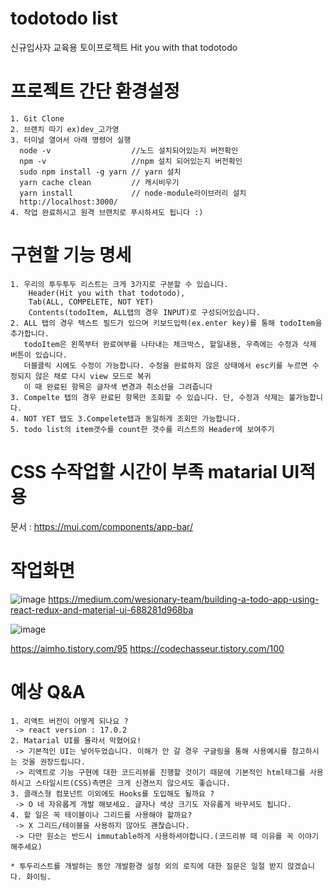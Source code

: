 # todotodo list
신규입사자 교육용 토이프로젝트 Hit you with that todotodo


# 프로젝트 간단 환경설정
~~~
1. Git Clone
2. 브랜치 따기 ex)dev_고가영
3. 터미널 열어서 아래 명령어 실행
  node -v                  //노드 설치되어있는지 버전확인
  npm -v                   //npm 설치 되어있는지 버전확인
  sudo npm install -g yarn // yarn 설치
  yarn cache clean         // 캐시비우기
  yarn install             // node-module라이브러리 설치
  http://localhost:3000/ 
4. 작업 완료하시고 원격 브랜치로 푸시하셔도 됩니다 :)
~~~

# 구현할 기능 명세
~~~
1. 우리의 투두투두 리스트는 크게 3가지로 구분할 수 있습니다.
    Header(Hit you with that todotodo),
    Tab(ALL, COMPELETE, NOT YET) 
    Contents(todoItem, ALL탭의 경우 INPUT)로 구성되어있습니다.
2. ALL 탭의 경우 텍스트 필드가 있으며 키보드입력(ex.enter key)를 통해 todoItem을 추가합니다.
   todoItem은 왼쪽부터 완료여부를 나타내는 체크박스, 할일내용, 우측에는 수정과 삭제 버튼이 있습니다.
   더블클릭 시에도 수정이 가능합니다. 수정을 완료하지 않은 상태에서 esc키를 누르면 수정되지 않은 채로 다시 view 모드로 복귀
   이 때 완료된 항목은 글자색 변경과 취소선을 그려줍니다
3. Compelte 탭의 경우 완료된 항목만 조회할 수 있습니다. 단, 수정과 삭제는 불가능합니다.
4. NOT YET 탭도 3.Compelete탭과 동일하게 조회만 가능합니다.
5. todo list의 item갯수를 count한 갯수를 리스트의 Header에 보여주기

~~~

# CSS 수작업할 시간이 부족 matarial UI적용
문서 : https://mui.com/components/app-bar/


# 작업화면

![image](https://user-images.githubusercontent.com/36693355/137537498-cd444459-6687-4cbf-aea2-dcad0c712d15.png)
https://medium.com/wesionary-team/building-a-todo-app-using-react-redux-and-material-ui-688281d968ba

![image](https://user-images.githubusercontent.com/36693355/137537696-bff821b3-8cb0-48d6-a21d-a95417f41071.png)

https://aimho.tistory.com/95
https://codechasseur.tistory.com/100



# 예상 Q&A
~~~
1. 리액트 버전이 어떻게 되나요 ? 
 -> react version : 17.0.2
2. Matarial UI를 몰라서 막혔어요! 
 -> 기본적인 UI는 넣어두었습니다. 이해가 안 갈 경우 구글링을 통해 사용예시를 참고하시는 것을 권장드립니다.
 -> 리액트로 기능 구현에 대한 코드리뷰를 진행할 것이기 때문에 기본적인 html태그를 사용하시고 스타일시트(CSS)측면은 크게 신경쓰지 않으셔도 좋습니다.
3. 클래스형 컴포넌트 이외에도 Hooks를 도입해도 될까요 ? 
 -> O 네 자유롭게 개발 해보세요. 글자나 색상 크기도 자유롭게 바꾸셔도 됩니다.
4. 할 일은 꼭 테이블이나 그리드를 사용해야 할까요?
 -> X 그리드/테이블을 사용하지 않아도 괜찮습니다.
 -> 다만 원소는 반드시 immutable하게 사용하셔야합니다.(코드리뷰 때 이유를 꼭 이야기 해주세요)
 
* 투두리스트를 개발하는 동안 개발환경 설정 외의 로직에 대한 질문은 일절 받지 않겠습니다. 화이팅.
~~~
